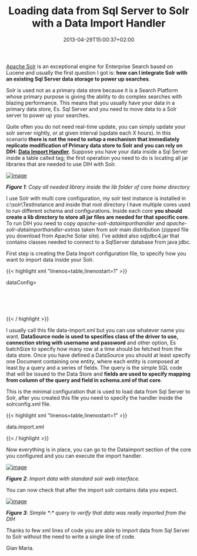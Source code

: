 ﻿---
title: "Loading data from Sql Server to Solr with a Data Import Handler"
description: ""
date: 2013-04-29T15:00:37+02:00
draft: false
tags: [Solr]
categories: [Solr]
---
[Apache Solr](http://lucene.apache.org/solr/) is an exceptional engine for Enterprise Search based on Lucene and usually the first question I got is:  **how can I integrate Solr with an existing Sql Server data storage to power up searches**.

Solr is used not as a primary data store because it is a Search Platform whose primary purpose is giving the ability to do complex searches with blazing performance. This means that you usually have your data in a primary data store, Es. Sql Server and you need to move data to a Solr server to power up your searches.

Quite often you do not need real-time update, you can simply update your solr server nightly, or at given interval (update each X hours). In this scenario  **there is not the need to setup a mechanism that immediately replicate modification of Primary data store to Solr and you can rely on DIH:** [**Data Import Handler**](http://wiki.apache.org/solr/DataImportHandler). Suppose you have your data inside a Sql Server inside a table called tag; the first operation you need to do is locating all jar libraries that are needed to use DIH with Solr.

[![image](http://www.codewrecks.com/blog/wp-content/uploads/2013/04/image_thumb14.png "image")](http://www.codewrecks.com/blog/wp-content/uploads/2013/04/image14.png)

 ***Figure 1***: *Copy all needed library inside the lib folder of core home directory*

I use Solr with multi core configuration, my solr test instance is installed in c:\solr\TestInstance and inside that root directory I have multiple cores used to run different schema and configurations. Inside each core  **you should create a lib directory to store all jar files are needed for that specific core**. To run DIH you need to copy *apache-solr-dataimporthandler* and *apache-solr-dataimporthandler-extras* taken from solr main distribution (zipped file you download from Apache Solar site). I’ve added also sqljdbc4.jar that contains classes needed to connect to a SqlServer database from java jdbc.

First step is creating the Data Import configuration file, to specify how you want to import data inside your Solr.

{{< highlight xml "linenos=table,linenostart=1" >}}


dataConfig>  <dataSource type="JdbcDataSource" 		driver="com.microsoft.sqlserver.jdbc.SQLServerDriver" 		url="jdbc:sqlserver://10.0.0.102;databaseName=Dictionary;" 		user="sa" 		password="xxxxxxxx" 		batchSize="5" /> 
    <document name="TestDocument">  
        <entity name="TestEntity" query="SELECT * FROM tag">  		<field column="Id" name="id" />
            <field column="Term" name="term" />  
            <field column="Name" name="name" />  
        </entity>  
    </document>  
</dataConfig> 

{{< / highlight >}}

I usually call this file data-import.xml but you can use whatever name you want.  **DataSource node is used to specifies class of the driver to use, connection string with username and password** and other option, Es batchSize to specify how many row at a time should be fetched from the data store. Once you have defined a DataSource you should at least specify one Document containing one entity, where each entity is composed at least by a query and a series of fields. The query is the simple SQL code that will be issued to the Data Store and  **fields are used to specify mapping from column of the query and field in schema.xml of that core**.

This is the minimal configuration that is used to load data from Sql Server to Solr, after you created this file you need to specify the handler inside the solrconfig.xml file.

{{< highlight xml "linenos=table,linenostart=1" >}}


<requestHandler name="/dataimport" class="org.apache.solr.handler.dataimport.DataImportHandler">     
<lst name="defaults">    	<str name="config">data.import.xml</str>  </lst>    
</requestHandler>  

{{< / highlight >}}

Now everything is in place, you can go to the Dataimport section of the core you configured and you can execute the import handler.

[![image](http://www.codewrecks.com/blog/wp-content/uploads/2013/04/image_thumb15.png "image")](http://www.codewrecks.com/blog/wp-content/uploads/2013/04/image15.png)

 ***Figure 2***: *Import data with standard solr web interface.*

You can now check that after the import solr contains data you expect.

[![image](http://www.codewrecks.com/blog/wp-content/uploads/2013/04/image_thumb16.png "image")](http://www.codewrecks.com/blog/wp-content/uploads/2013/04/image16.png)

 ***Figure 3***: *Simple \*:\* query to verify that data was really imported from the DIH*

Thanks to few xml lines of code you are able to import data from Sql Server to Solr without the need to write a single line of code.

Gian Maria.
